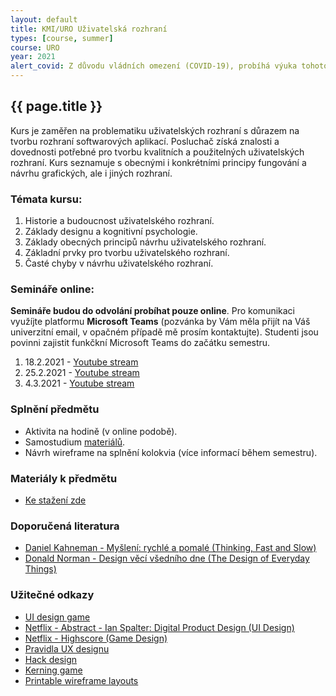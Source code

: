 ```yaml
---
layout: default
title: KMI/URO Uživatelská rozhraní
types: [course, summer]
course: URO
year: 2021
alert_covid: Z důvodu vládních omezení (COVID-19), probíhá výuka tohoto předmětu do odvolání online! Více informací níže.
---
```


## {{ page.title }}

Kurs je zaměřen na problematiku uživatelských rozhraní s důrazem na tvorbu rozhraní softwarových aplikací. Posluchač získá znalosti a dovednosti potřebné pro tvorbu kvalitních a použitelných uživatelských rozhraní. Kurs seznamuje s obecnými i konkrétními principy fungování a návrhu grafických, ale i jiných rozhraní.

### Témata kursu:
1.	Historie a budoucnost uživatelského rozhraní. 
2.	Základy designu a kognitivní psychologie. 
3.	Základy obecných principů návrhu uživatelského rozhraní. 
4.	Základní prvky pro tvorbu uživatelského rozhraní. 
5.	Časté chyby v návrhu uživatelského rozhraní.

### Semináře online:
**Semináře budou do odvolání probíhat pouze online**. Pro komunikaci využíjte platformu **Microsoft Teams** (pozvánka by Vám měla přijít na Váš univerzitní email, v opačném případě mě prosím kontaktujte). Studenti jsou povinni zajistit funkčkní Microsoft Teams do začátku semestru.

1. 18.2.2021 - [Youtube stream](https://youtu.be/GxwqltLjZyY)
2. 25.2.2021 - [Youtube stream](https://youtu.be/coWqDuQvxTg)
3. 4.3.2021 - [Youtube stream](https://youtu.be/BQ-x5I95wDI)

### Splnění předmětu
* Aktivita na hodině (v online podobě).
* Samostudium [materiálů](/teaching/skripta).
* Návrh wireframe na splnění kolokvia (více informací během semestru).

### Materiály k předmětu
* [Ke stažení zde](/teaching/skripta)

### Doporučená literatura
* [Daniel Kahneman - Myšlení: rychlé a pomalé (Thinking, Fast and Slow)](https://www.databazeknih.cz/knihy/mysleni-rychle-a-pomale-140504)
* [Donald Norman - Design věcí všedního dne (The Design of Everyday Things)](https://cs.qaz.wiki/wiki/The_Design_of_Everyday_Things)

### Užitečné odkazy
* [UI design game](https://cantunsee.space)
* [Netflix - Abstract - Ian Spalter: Digital Product Design (UI Design)](https://www.netflix.com/watch/80237097?trackId=200257859)
* [Netflix - Highscore (Game Design)](https://www.netflix.com/watch/81058575?trackId=254794450)
* [Pravidla UX designu](https://lawsofux.com)
* [Hack design](https://hackdesign.org)
* [Kerning game](https://type.method.ac)
* [Printable wireframe layouts](https://sneakpeekit.com)

